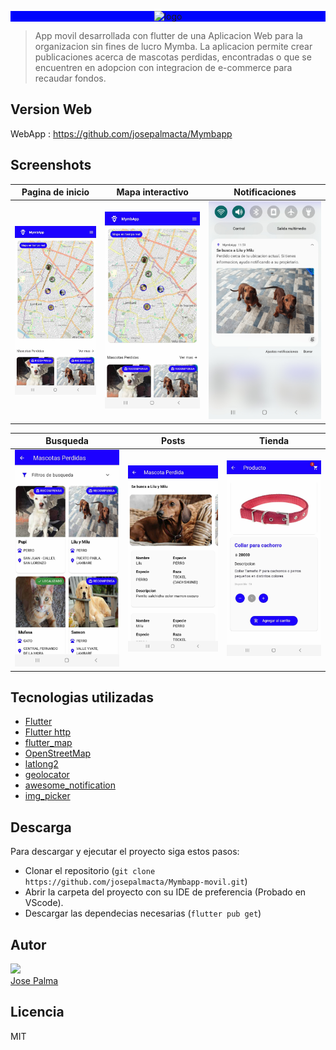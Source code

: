 <div style="width:100%; background-color:#0004fd;">
  <p align="center">
    <img src="https://github.com/josepalmacta/mymbapp-src/blob/master/logo.jpg?raw=true" alt="logo" />
  </p>
</div>

>App movil desarrollada con flutter de una Aplicacion Web para la organizacion sin fines de lucro Mymba. La aplicacion permite crear publicaciones acerca de mascotas perdidas, encontradas o que se encuentren en adopcion con integracion de e-commerce para recaudar fondos.



## Version Web
WebApp   :  https://github.com/josepalmacta/Mymbapp



## Screenshots



  Pagina de inicio         |   Mapa interactivo        |  Notificaciones
:-------------------------:|:-------------------------:|:-------------------------:
![](https://github.com/josepalmacta/mymbapp-src/blob/master/app-inicio.jpg?raw=true)|![](https://github.com/josepalmacta/mymbapp-src/blob/master/app-mapa.gif?raw=true)|![](https://github.com/josepalmacta/mymbapp-src/blob/master/app-notif.jpg?raw=true)


 Busqueda                  |   Posts                   |  Tienda
:-------------------------:|:-------------------------:|:-------------------------:
![](https://github.com/josepalmacta/mymbapp-src/blob/master/app-busqueda.jpg?raw=true)|![](https://github.com/josepalmacta/mymbapp-src/blob/master/app-posts.jpg?raw=true)|![](https://github.com/josepalmacta/mymbapp-src/blob/master/app-prod.jpg?raw=true)



## Tecnologias utilizadas

- [Flutter](https://flutter.dev/)
- [Flutter http](https://github.com/dart-lang/http/tree/master/pkgs/http)
- [flutter_map](https://github.com/fleaflet/flutter_map)
- [OpenStreetMap](https://www.openstreetmap.org/)
- [latlong2](https://github.com/jifalops/dart-latlong)
- [geolocator](https://github.com/baseflow/flutter-geolocator/tree/main/geolocator)
- [awesome_notification](https://github.com/rafaelsetragni/awesome_notifications)
- [img_picker](https://github.com/flutter/packages/tree/main/packages/image_picker/image_picker)





## Descarga
Para descargar y ejecutar el proyecto siga estos pasos:

- Clonar el repositorio (`git clone https://github.com/josepalmacta/Mymbapp-movil.git`)
- Abrir la carpeta del proyecto con su IDE de preferencia (Probado en VScode).
- Descargar las dependecias necesarias (`flutter pub get`)





## Autor

![](https://ui-avatars.com/api/?name=Jose+Palma)\
[Jose Palma](https://github.com/josepalmacta)





## Licencia

MIT
